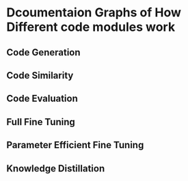 # Dcoumentaion Graphs of How Different code modules work

## Code Generation

## Code Similarity

## Code Evaluation

## Full Fine Tuning

## Parameter Efficient Fine Tuning

## Knowledge Distillation
